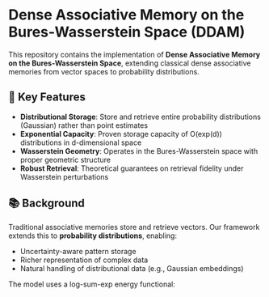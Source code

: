 # Dense Associative Memory on the Bures-Wasserstein Space (DDAM)

This repository contains the implementation of **Dense Associative Memory on the Bures-Wasserstein Space**, extending classical dense associative memories from vector spaces to probability distributions.

## 🎯 Key Features

- **Distributional Storage**: Store and retrieve entire probability distributions (Gaussian) rather than point estimates
- **Exponential Capacity**: Proven storage capacity of O(exp(d)) distributions in d-dimensional space
- **Wasserstein Geometry**: Operates in the Bures-Wasserstein space with proper geometric structure
- **Robust Retrieval**: Theoretical guarantees on retrieval fidelity under Wasserstein perturbations

## 📚 Background

Traditional associative memories store and retrieve vectors. Our framework extends this to **probability distributions**, enabling:
- Uncertainty-aware pattern storage
- Richer representation of complex data
- Natural handling of distributional data (e.g., Gaussian embeddings)

The model uses a log-sum-exp energy functional:
